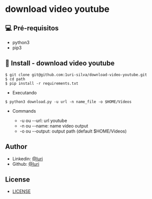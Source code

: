 # download video youtube

## 💻 Pré-requisitos

* python3
* pip3

## 🚀 Install - download video youtube

```
$ git clone git@github.com:1uri-silva/download-video-youtube.git
$ cd path
$ pip install -r requirements.txt
```

* Executando
```
$ python3 download.py -u url -n name_file -o $HOME/Vídeos
```

* Commands

  - -u ou --url: url youtube
  - -n ou --name: name video output
  - -o ou --output: output path (default $HOME/Vídeos)

## Author
  - Linkedin: [@Iuri](https://br.linkedin.com/in/iuri-rodrigues)
  - Github: [@Iuri](https://github.com/1uri-silva)

## License
  - [LICENSE](./LICENSE)
